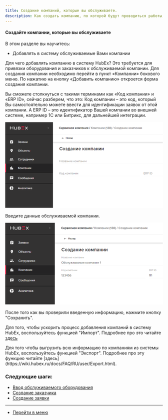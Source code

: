 ```yaml
---
title: Создание компаний, которые вы обслуживаете.
description: Как создать компанию, по которой будут проводиться работы, в системе HubEx?
---
```



<!-- Yandex.Metrika counter -->
<script type="text/javascript" >
   (function(m,e,t,r,i,k,a){m[i]=m[i]||function(){(m[i].a=m[i].a||[]).push(arguments)};
   m[i].l=1*new Date();k=e.createElement(t),a=e.getElementsByTagName(t)[0],k.async=1,k.src=r,a.parentNode.insertBefore(k,a)})
   (window, document, "script", "https://mc.yandex.ru/metrika/tag.js", "ym");
   ym('{{ site.yandex_metric }}', "init", {
        id:'{{ site.yandex_metric }}',
        clickmap:true,
        trackLinks:true,
        accurateTrackBounce:true,
        webvisor:true
   });
</script>
<noscript><div><img src="https://mc.yandex.ru/watch/'{{ site.yandex_metric }}'" style="position:absolute; left:-9999px;" alt="" /></div></noscript>
<!-- /Yandex.Metrika counter -->

#### Создайте компании, которые вы обслуживаете
В этом разделе вы научитесь:
- Добавлять в систему обслуживаемые Вами компании

Для чего добавлять компанию в систему HubEx?
Это требуется для привязки оборудования и заказчиков к обслуживаемой компании. Для создания компании необходимо перейти в пункт «Компании» бокового меню. По нажатию на кнопку «Добавить компанию» откроется форма создания компании.

Вы сможете столкнуться с такими терминами как «Код компании» и «ERP ID», сейчас разберем, что это:
Код компании – это код, который Вы самостоятельно можете ввести для идентификации заявок от этой компании.
А ERP ID – это идентификатор Вашей компании во внешней системе, например 1С или Битрикс, для дальнейшей интеграции.

![1.png](/attachments/images/FAQ/USER/CreatingCompany/comp1.png)

Введите данные обслуживаемой компании.

![2.png](/attachments/images/FAQ/USER/CreatingCompany/comp2.png)

После того как вы проверили введенную информацию, нажмите кнопку "Сохранить".


<p> Для того, чтобы ускорить процесс добавления компаний в систему HubEx, воспользуйтесь функцией "Импорт". Подробнее про это читайте <a href="https://wiki.hubex.ru/docs/FAQ/RU/user/Import.html#companies"> здесь</a></p>
Для того чтобы выгрузить всю информацию по компаниям из системы HubEx, воспользуйтесь функцией "Экспорт". Подробнее про эту функцию читайте [здесь](https://wiki.hubex.ru/docs/FAQ/RU/user/Export.html).



### Следующие шаги:
- [Ввод обслуживаемого оборудования](./CreatingObjects.md)
- [Создание заказчика](./CreatingCustomer.md)
- [Создание заявки](./CreatingTicket.md)





___
- [Перейти в меню](http://wiki.hubex.ru)
